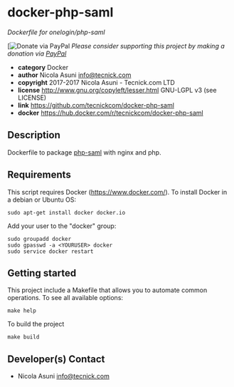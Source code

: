 # docker-php-saml

*Dockerfile for onelogin/php-saml*

[![Donate via PayPal](https://www.paypal.com/donate/?hosted_button_id=NZUEC5XS8MFBJ)
*Please consider supporting this project by making a donation via [PayPal](https://www.paypal.com/donate/?hosted_button_id=NZUEC5XS8MFBJ)*

* **category**    Docker
* **author**      Nicola Asuni <info@tecnick.com>
* **copyright**   2017-2017 Nicola Asuni - Tecnick.com LTD
* **license**     http://www.gnu.org/copyleft/lesser.html GNU-LGPL v3 (see LICENSE)
* **link**        https://github.com/tecnickcom/docker-php-saml
* **docker**      https://hub.docker.com/r/tecnickcom/docker-php-saml

## Description

Dockerfile to package [php-saml](https://github.com/onelogin/php-saml) with nginx and php.


## Requirements

This script requires Docker (https://www.docker.com/).
To install Docker in a debian or Ubuntu OS:
```
sudo apt-get install docker docker.io
```
Add your user to the "docker" group:
```
sudo groupadd docker
sudo gpasswd -a <YOURUSER> docker
sudo service docker restart
```


## Getting started

This project include a Makefile that allows you to automate common operations.
To see all available options:
```
make help
```
To build the project
```
make build
```

## Developer(s) Contact

* Nicola Asuni <info@tecnick.com>
